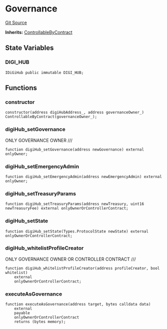 # Governance
[Git Source](https://github.com/digiv3rse/core-contracts/blob/5454b58664fab805b6888a68ff40915d251f32f3/contracts/misc/access/Governance.sol)

**Inherits:**
[ControllableByContract](/contracts/misc/access/ControllableByContract.sol/contract.ControllableByContract.md)


## State Variables
### DIGI_HUB

```solidity
IDiGiHub public immutable DIGI_HUB;
```


## Functions
### constructor


```solidity
constructor(address digiHubAddress_, address governanceOwner_) ControllableByContract(governanceOwner_);
```

### digiHub_setGovernance

ONLY GOVERNANCE OWNER              ///


```solidity
function digiHub_setGovernance(address newGovernance) external onlyOwner;
```

### digiHub_setEmergencyAdmin


```solidity
function digiHub_setEmergencyAdmin(address newEmergencyAdmin) external onlyOwner;
```

### digiHub_setTreasuryParams


```solidity
function digiHub_setTreasuryParams(address newTreasury, uint16 newTreasuryFee) external onlyOwnerOrControllerContract;
```

### digiHub_setState


```solidity
function digiHub_setState(Types.ProtocolState newState) external onlyOwnerOrControllerContract;
```

### digiHub_whitelistProfileCreator

ONLY GOVERNANCE OWNER OR CONTROLLER CONTRACT   ///


```solidity
function digiHub_whitelistProfileCreator(address profileCreator, bool whitelist)
    external
    onlyOwnerOrControllerContract;
```

### executeAsGovernance


```solidity
function executeAsGovernance(address target, bytes calldata data)
    external
    payable
    onlyOwnerOrControllerContract
    returns (bytes memory);
```

